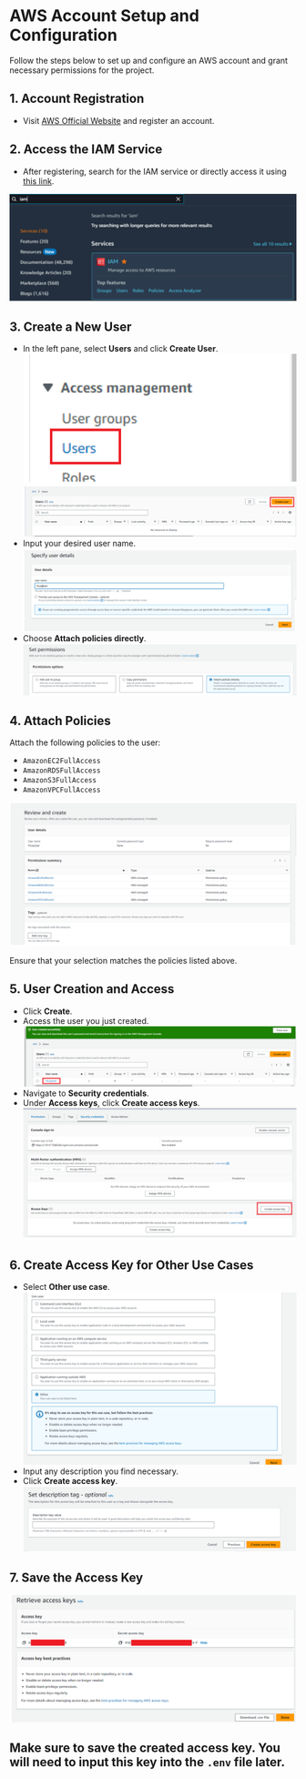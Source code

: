 
# AWS Account Setup and Configuration

Follow the steps below to set up and configure an AWS account and grant necessary permissions for the project.

## 1. Account Registration

- Visit [AWS Official Website](https://aws.amazon.com/) and register an account.

## 2. Access the IAM Service

- After registering, search for the IAM service or directly access it using [this link](https://us-east-1.console.aws.amazon.com/iamv2/home?region=us-east-1).

![1](/image/aws/iam1.png)

## 3. Create a New User

- In the left pane, select **Users** and click **Create User**.
![](/image/aws/iam2.png)
![](/image/aws/iam3.png)
- Input your desired user name.
![](/image/aws/iam4.png)
- Choose **Attach policies directly**.
![](/image/aws/iam5.png)
## 4. Attach Policies

Attach the following policies to the user:
- `AmazonEC2FullAccess`
- `AmazonRDSFullAccess`
- `AmazonS3FullAccess`
- `AmazonVPCFullAccess`

![](/image/aws/iam6.png)

Ensure that your selection matches the policies listed above.

## 5. User Creation and Access

- Click **Create**.
- Access the user you just created.
![](/image/aws/iam7.png)
- Navigate to **Security credentials**.
- Under **Access keys**, click **Create access keys**.
![](/image/aws/iam8.png)

## 6. Create Access Key for Other Use Cases

- Select **Other use case**.
![](/image/aws/iam9.png)
- Input any description you find necessary.
- Click **Create access key**.
![](/image/aws/iam10.png)
## 7. Save the Access Key
![](/image/aws/iam11.png)

Make sure to save the created access key. You will need to input this key into the `.env` file later.
---
